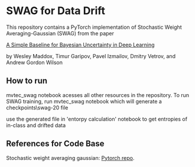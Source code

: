# SWAG for Data Drift

This repository contains a PyTorch implementation of Stochastic Weight Averaging-Gaussian (SWAG) from the paper

[A Simple Baseline for Bayesian Uncertainty in Deep Learning](https://arxiv.org/abs/1902.02476)

by Wesley Maddox, Timur Garipov, Pavel Izmailov, Dmitry Vetrov, and Andrew Gordon Wilson

## How to run
mvtec_swag notebook acesses all other resources in the repository. To run SWAG training, run mvtec_swag notebook which will generate a checkpoints\swag-20 file

use the generated file in 'entorpy calculation' notebook to get entropies of in-class and drifted data

## References for Code Base

Stochastic weight averaging gaussian: [Pytorch repo](https://github.com/wjmaddox/swa_gaussian). 

